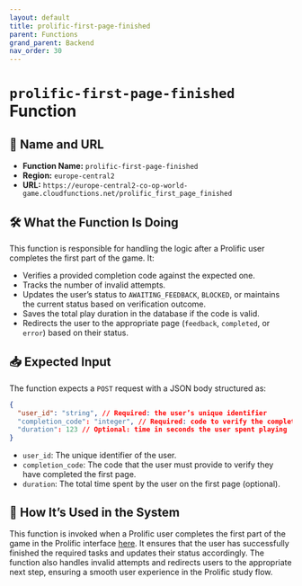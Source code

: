 ```yaml
---
layout: default
title: prolific-first-page-finished
parent: Functions
grand_parent: Backend
nav_order: 30
---
```


# `prolific-first-page-finished` Function

## 🔗 Name and URL

- **Function Name:** `prolific-first-page-finished`
- **Region:** `europe-central2`
- **URL:** `https://europe-central2-co-op-world-game.cloudfunctions.net/prolific_first_page_finished`

## 🛠️ What the Function Is Doing

This function is responsible for handling the logic after a Prolific user completes the first part of the game. It:

- Verifies a provided completion code against the expected one.
- Tracks the number of invalid attempts.
- Updates the user’s status to `AWAITING_FEEDBACK`, `BLOCKED`, or maintains the current status based on verification outcome.
- Saves the total play duration in the database if the code is valid.
- Redirects the user to the appropriate page (`feedback`, `completed`, or `error`) based on their status.

## 📥 Expected Input

The function expects a `POST` request with a JSON body structured as:

```json
{
  "user_id": "string", // Required: the user’s unique identifier
  "completion_code": "integer", // Required: code to verify the completion of the first page
  "duration": 123 // Optional: time in seconds the user spent playing
}
```

- `user_id`: The unique identifier of the user.
- `completion_code`: The code that the user must provide to verify they have completed the first page.
- `duration`: The total time spent by the user on the first page (optional).

## 🔄 How It’s Used in the System

This function is invoked when a Prolific user completes the first part of the game in the Prolific interface [here](https://prolific-survey-791222378113.europe-central2.run.app). It ensures that the user has successfully finished the required tasks and updates their status accordingly. The function also handles invalid attempts and redirects users to the appropriate next step, ensuring a smooth user experience in the Prolific study flow.
